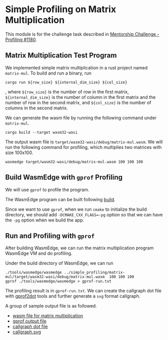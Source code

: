 # Simple Profiling on Matrix Multiplication

This module is for the challenge task described in [Mentorship Challenge - Profiling #1180](https://github.com/WasmEdge/WasmEdge/discussions/1180). 

## Matrix Multiplication Test Program

We implemented simple matrix multiplication in a rust project named `matrix-mul`. To build and run a binary, run
```
cargo run ${row_size} ${internal_dim_size} ${col_size}
```
, where `${row_size}` is the number of row in the first matrix, `${internal_dim_size}` is the number of column in the first matrix and the number of row in the second matrix, and `${col_size}` is the number of columns in the second matrix.

We can generate the wasm file by running the following command under `matrix-mul`.
```
cargo build --target wasm32-wasi
```
The output wasm file is `target/wasm32-wasi/debug/matrix-mul.wasm`. We will run the following command for profiling, which multiplies two matrices with size 100x100.
```
wasmedge target/wasm32-wasi/debug/matrix-mul.wasm 100 100 100
```

## Build WasmEdge with `gprof` Profiling

We will use `gprof` to profile the program.

The WasmEdge program can be built following [build](https://wasmedge.org/book/en/extend/build.html).

Since we want to use `gprof`, when we run `cmake` to initialize the build directory, we should add `-DCMAKE_CXX_FLAGS=-pg` option so that we can have the `-pg` option when we build the app.

## Run and Profiling with `gprof`
After building WasmEdge, we can run the matrix multiplication program WasmEdge VM and do profiling.

Under the build directory of WasmEdge, we can run
```
./tools/wasmedge/wasmedge ../simple_profiling/matrix-mul/target/wasm32-wasi/debug/matrix-mul.wasm  100 100 100
gprof ./tools/wasmedge/wasmedge > gprof-run.txt
```
The profiling result is in `gprof-run.txt`. We can create the callgraph dot file with [gprof2dot](https://github.com/jrfonseca/gprof2dot) tools and further generate a `svg` format callgraph.

A group of sample output file is as followed.
 - [wasm file for matrix multiplication](./matrix-mul.wasm)
 - [gprof output file](./matrix-mul-100-100-100.txt)
 - [callgraph dot file](./matrix-mul-100-100-100.dot)
 - [callgraph.svg](./matrix-mul-100-100-100.svg)

